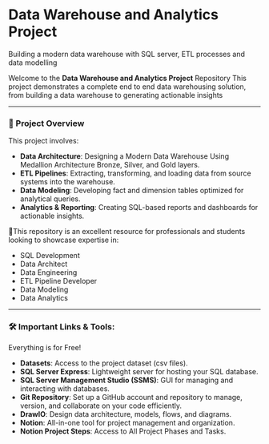 # Data Warehouse and Analytics Project
Building a modern data warehouse with SQL server, ETL processes and data modelling

Welcome to the **Data Warehouse and Analytics Project** Repository 
This project demonstrates a complete end to end data warehousing solution, from building a data warehouse to generating actionable insights

---
### 📖 Project Overview
This project involves:

- **Data Architecture**: Designing a Modern Data Warehouse Using Medallion Architecture Bronze, Silver, and Gold layers.
- **ETL Pipelines**: Extracting, transforming, and loading data from source systems into the warehouse.
- **Data Modeling**: Developing fact and dimension tables optimized for analytical queries.
- **Analytics & Reporting**: Creating SQL-based reports and dashboards for actionable insights.

🎯This repository is an excellent resource for professionals and students looking to showcase expertise in:

  - SQL Development
  - Data Architect
  - Data Engineering
  - ETL Pipeline Developer
  - Data Modeling
  - Data Analytics

---

### 🛠️ Important Links & Tools:
Everything is for Free!

- **Datasets**: Access to the project dataset (csv files).
- **SQL Server Express**: Lightweight server for hosting your SQL database.
- **SQL Server Management Studio (SSMS)**: GUI for managing and interacting with databases.
- **Git Repository**: Set up a GitHub account and repository to manage, version, and collaborate on your code efficiently.
- **DrawIO**: Design data architecture, models, flows, and diagrams.
- **Notion**: All-in-one tool for project management and organization.
- **Notion Project Steps**: Access to All Project Phases and Tasks.
